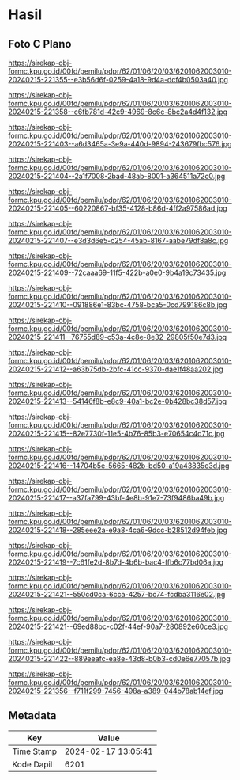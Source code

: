 # Hasil

## Foto C Plano

https://sirekap-obj-formc.kpu.go.id/00fd/pemilu/pdpr/62/01/06/20/03/6201062003010-20240215-221355--e3b56d6f-0259-4a18-9d4a-dcf4b0503a40.jpg

https://sirekap-obj-formc.kpu.go.id/00fd/pemilu/pdpr/62/01/06/20/03/6201062003010-20240215-221358--c6fb781d-42c9-4969-8c6c-8bc2a4d4f132.jpg

https://sirekap-obj-formc.kpu.go.id/00fd/pemilu/pdpr/62/01/06/20/03/6201062003010-20240215-221403--a6d3465a-3e9a-440d-9894-243679fbc576.jpg

https://sirekap-obj-formc.kpu.go.id/00fd/pemilu/pdpr/62/01/06/20/03/6201062003010-20240215-221404--2a1f7008-2bad-48ab-8001-a364511a72c0.jpg

https://sirekap-obj-formc.kpu.go.id/00fd/pemilu/pdpr/62/01/06/20/03/6201062003010-20240215-221405--60220867-bf35-4128-b86d-4ff2a97586ad.jpg

https://sirekap-obj-formc.kpu.go.id/00fd/pemilu/pdpr/62/01/06/20/03/6201062003010-20240215-221407--e3d3d6e5-c254-45ab-8167-aabe79df8a8c.jpg

https://sirekap-obj-formc.kpu.go.id/00fd/pemilu/pdpr/62/01/06/20/03/6201062003010-20240215-221409--72caaa69-11f5-422b-a0e0-9b4a19c73435.jpg

https://sirekap-obj-formc.kpu.go.id/00fd/pemilu/pdpr/62/01/06/20/03/6201062003010-20240215-221410--091886e1-83bc-4758-bca5-0cd799186c8b.jpg

https://sirekap-obj-formc.kpu.go.id/00fd/pemilu/pdpr/62/01/06/20/03/6201062003010-20240215-221411--76755d89-c53a-4c8e-8e32-29805f50e7d3.jpg

https://sirekap-obj-formc.kpu.go.id/00fd/pemilu/pdpr/62/01/06/20/03/6201062003010-20240215-221412--a63b75db-2bfc-41cc-9370-dae1f48aa202.jpg

https://sirekap-obj-formc.kpu.go.id/00fd/pemilu/pdpr/62/01/06/20/03/6201062003010-20240215-221413--54146f8b-e8c9-40a1-bc2e-0b428bc38d57.jpg

https://sirekap-obj-formc.kpu.go.id/00fd/pemilu/pdpr/62/01/06/20/03/6201062003010-20240215-221415--82e7730f-11e5-4b76-85b3-e70654c4d71c.jpg

https://sirekap-obj-formc.kpu.go.id/00fd/pemilu/pdpr/62/01/06/20/03/6201062003010-20240215-221416--14704b5e-5665-482b-bd50-a19a43835e3d.jpg

https://sirekap-obj-formc.kpu.go.id/00fd/pemilu/pdpr/62/01/06/20/03/6201062003010-20240215-221417--a37fa799-43bf-4e8b-91e7-73f9486ba49b.jpg

https://sirekap-obj-formc.kpu.go.id/00fd/pemilu/pdpr/62/01/06/20/03/6201062003010-20240215-221418--285eee2a-e9a8-4ca6-9dcc-b28512d94feb.jpg

https://sirekap-obj-formc.kpu.go.id/00fd/pemilu/pdpr/62/01/06/20/03/6201062003010-20240215-221419--7c61fe2d-8b7d-4b6b-bac4-ffb6c77bd06a.jpg

https://sirekap-obj-formc.kpu.go.id/00fd/pemilu/pdpr/62/01/06/20/03/6201062003010-20240215-221421--550cd0ca-6cca-4257-bc74-fcdba3116e02.jpg

https://sirekap-obj-formc.kpu.go.id/00fd/pemilu/pdpr/62/01/06/20/03/6201062003010-20240215-221421--69ed88bc-c02f-44ef-90a7-280892e60ce3.jpg

https://sirekap-obj-formc.kpu.go.id/00fd/pemilu/pdpr/62/01/06/20/03/6201062003010-20240215-221422--889eeafc-ea8e-43d8-b0b3-cd0e6e77057b.jpg

https://sirekap-obj-formc.kpu.go.id/00fd/pemilu/pdpr/62/01/06/20/03/6201062003010-20240215-221356--f711f299-7456-498a-a389-044b78ab14ef.jpg


## Metadata

| Key        | Value               |
| ---------- | ------------------- |
| Time Stamp | 2024-02-17 13:05:41 |
| Kode Dapil | 6201                |



